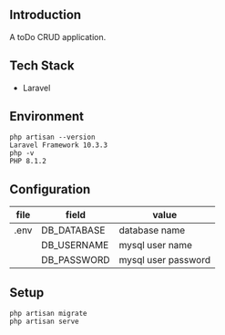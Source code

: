 ## Introduction
A toDo CRUD application.

## Tech Stack
- Laravel

## Environment
```
php artisan --version
Laravel Framework 10.3.3
php -v
PHP 8.1.2
```

## Configuration
| file | field | value |
| --- | --- | --- |
| .env | DB_DATABASE | database name |
| | DB_USERNAME | mysql user name |
| | DB_PASSWORD | mysql user password | 

## Setup
```
php artisan migrate
php artisan serve
```

